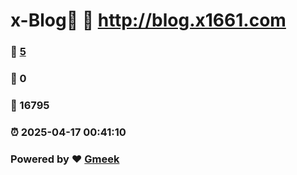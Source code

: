 # x-Blog🍃 :link: http://blog.x1661.com 
### :page_facing_up: [5](http://blog.x1661.com/tag.html) 
### :speech_balloon: 0 
### :hibiscus: 16795 
### :alarm_clock: 2025-04-17 00:41:10 
### Powered by :heart: [Gmeek](https://github.com/Meekdai/Gmeek)

